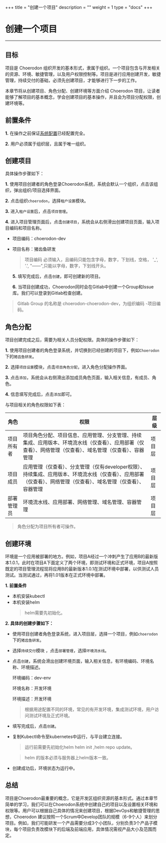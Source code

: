 ﻿+++
title = "创建一个项目"
description = ""
weight = 1
type = "docs"
+++

# 创建一个项目
---

## 目标

项目是 Choerodon 组织开发的基本形式，隶属于组织。一个项目包含与开发相关的资源、环境、敏捷管理，以及用户权限控制等。项目是进行应用创建开发，敏捷管理，持续交付的基础，必须先创建项目，才能够进行下一步的工作。

本章节将从创建项目、角色分配、创建环境等方面介绍 Choerodon 项目，让读者能够了解项目的基本概念，学会创建项目的基本操作，并且会为项目分配权限，创建环境等。

## 前置条件

**1.**  在操作之前保证[系统配置](../../user-guide/system-configuration)已经配置完全。

**2.** 用户必须属于组织层，且属于唯一组织。

## 创建项目

 具体操作步骤如下：

   **1.** 使用项目创建者的角色登录Choerodon系统，系统会默认一个组织，点击该组织，弹出组织/项目选择界面。

   **2.** 点击组织`choerodon`，选择`租户设置`模块。

   **3.** 进入`租户设置`后，点击`项目管理`。

   **4.** 进入项目管理页面后，点击``创建项目``，系统会从右侧滑出创建项目页面，输入项目编码和项目名称。

 - 项目编码：choerodon-dev 
 - 项目名称：猪齿鱼研发
     　<blockquote class="warning">
       项目编码 必须输入，且编码只能包含字母，数字，下划线，空格， '_', '.', "——",只能以字母，数字，下划线开头。
     </blockquote>

   **5.** 填写完成后，点击``创建``，即可创建新的项目。

   **6.** 当项目创建成功，Choerodon同时会在Gitlab中创建一个Group和Issue库。我们可以登录到Gitlab检查创建。

 <blockquote class="note">
  Gitlab Group 的名称是 choerodon-choerodon-dev，为组织编码 -项目编码。
 </blockquote>

## 角色分配

项目创建完成之后，需要为相关人员分配权限。具体的操作步骤如下：

**1.**  使用项目创建者的角色登录系统，并切换到已经创建的项目下，例如`Choerodon`下的`猪齿鱼研发`。

**2.**  选择``项目设置``模块，点击``项目角色分配``，进入角色分配操作界面。

**3.**  点击`添加`，系统会从右侧滑出添加成员角色页面，输入相关信息，有成员、角色。

**4.** 信息填写完成后，点击`添加`即可。

与项目相关的角色权限如下表：

角色 | 权限 | 层级
--- | --- | ---
项目所有者 | 项目角色分配、项目信息、应用管理、分支管理、持续集成、应用版本、环境流水线（仅查看）、应用部署（仅查看）、网络管理（仅查看）、域名管理（仅查看）、容器管理 | 项目层
项目成员 |应用管理（仅查看）、分支管理（仅有developer权限）、持续集成、应用版本、环境流水线（仅查看）、应用部署（仅查看）、网络管理（仅查看）、域名管理（仅查看）、容器管理 | 项目层
部署管理员 |环境流水线、应用部署、网络管理、域名管理、容器管理| 项目层

<blockquote class="note">
   角色分配为项目所有者可操作。
 </blockquote>



## 创建环境

环境是一个应用被部署的地方。例如，项目A经过一个冲刺产生了应用B的最新版本1.0.1，此时在项目A下面定义了两个环境，即测试环境和正式环境，项目A按照既定的项目管理流程现将应用B的最新版本1.0.1在测试环境中部署，以供测试人员测试。当测试通过，再将1.01版本在正式环境中部署。

 **1. 前置条件**

 - 本机安装kubectl
 - 本机安装helm
     <blockquote class="warning">
        helm需要先初始化。
    </blockquote>

**2. 具体的创建步骤如下：**

 - 使用项目创建者角色登录系统，进入项目层，选择一个项目，例如``choerodon``下的``猪齿鱼研发``。
 - 选择`持续交付`模块 ，点击`部署管理`，选择`环境流水线`。
 -  点击`创建`，系统会滑出创建环境页面，输入相关信息，有环境编码、环境名称、环境描述。

    环境编码：dev-env

    环境名称：开发环境

    环境描述：开发环境


    <blockquote class="note">
        根据用途配置不同的环境，常见的有开发环境，集成测试环境，用户访问测试环境及正式环境。
    </blockquote>

 -  填写完成后，点击`创建`。
 -  复制Kubectl命令至kubernetes中运行，与平台建立连接。
     <blockquote class="note">
        运行前需要先初始化helm helm init ,helm repo update。
    </blockquote>
	     <blockquote class="warning">
        helm 的版本必须与服务器上helm版本一致。
    </blockquote>
 -  创建成功后，环境状态为运行中。


## 总结

项目是Choerodon最重要的概念，它是开发区组织资源的基本形式。通过本章节简单的学习，我们可以在Choerodon系统中创建自己的项目以及设置相关环境和权限等。用户可以根据自己具体的情况来创建项目，根据DevOps和敏捷管理的思想，Choerodon 建议按照一个Scrum中Develop团队的规模（6-9个人）来划分项目。例如，我们可能研发一个产品需要分成3个小团队，分别负责3个产品子模块，每个项目负责改模块下的后端及前端应用，具体情况需视产品大小及范围而定。